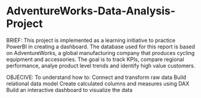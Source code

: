 # AdventureWorks-Data-Analysis-Project

BRIEF:
This project is implemented as a learning initiative to practice PowerBI in creating a dashboard. The database used for this report is based on AdventureWorks, a global manufacturing company that produces cycling equipment and accessories.
The goal is to track KPIs, compare regional performance, analye product level trends and identify high value customers.

OBJECIVE:
To understand how to:
Connect and transform raw data
Build relational data model
Create calculated columns and measures using DAX
Build an interactive dashboard to visualize the data
